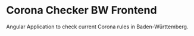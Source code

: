 # Corona Checker BW Frontend

Angular Application to check current Corona rules in Baden-Württemberg.
